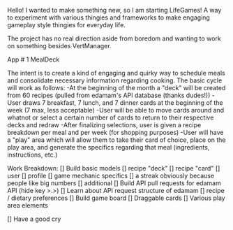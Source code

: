 Hello! I wanted to make something new, so I am starting LifeGames! A way to experiment with various thingies and frameworks to make engaging gameplay style thingies for everyday life.


The project has no real direction aside from boredom and wanting to work on something besides VertManager.

App # 1 MealDeck

The intent is to create a kind of engaging and quirky way to schedule meals and consolidate necessary information regarding cooking. The basic cycle will work as follows:
-At the beginning of the month a "deck" will be created from 60 recipes (pulled from edamam's API database (thanks dudes!))
-User draws 7 breakfast, 7 lunch, and 7 dinner cards at the beginning of the week (7 max, less acceptable)
    -User will be able to move cards around and whatnot or select a certain number of cards to return to their respective decks and redraw
-After finalizing selections, user is given a recipe breakdown per meal and per week (for shopping purposes)
-User will have a "play" area which will allow them to take their card of choice, place on the play area, and generate the specifics regarding that meal (ingredients, instructions, etc.)


Work Breakdown:
[] Build basic models
    [] recipe "deck"
    [] recipe "card"
    [] user
        [] profile
        [] game mechanic specifics
        [] a streak obviously because people like big numbers
    [] additional
[] Build API pull requests for edamam API (hide key >.>)
    [] Learn about API request structure of edamam
    [] recipe / dietary preferences 
[] Build game board 
    [] Draggable cards
    [] Various play area elements


[] Have a good cry